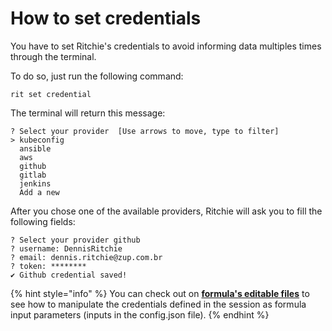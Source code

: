# How to set credentials

You have to set Ritchie's credentials to avoid informing data multiples times through the terminal.

To do so, just run the following command: 

```text
rit set credential
```

The terminal will return this message: 

```text
? Select your provider  [Use arrows to move, type to filter]
> kubeconfig
  ansible
  aws
  github
  gitlab
  jenkins
  Add a new
```

After you chose one of the available providers, Ritchie will ask you to fill the following fields: 

```text
? Select your provider github
? username: DennisRitchie
? email: dennis.ritchie@zup.com.br
? token: ********
✔ Github credential saved!
```

{% hint style="info" %}
You can check out on [**formula's editable files**](../formulas/implement-a-formula/#editable-files) to see how to manipulate the credentials defined in the session as formula input parameters \(inputs in the config.json file\).
{% endhint %}

